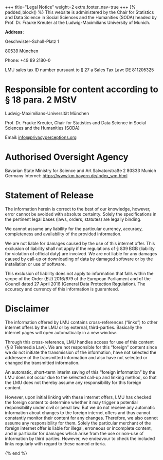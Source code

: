 +++
title="Legal Notice"
weight=2
extra.footer_nav=true
+++
{% padded_block() %}
This website is administered by the Chair for Statistics and Data Science in Social Sciences and the Humanities (SODA) headed by Prof. Dr. Frauke Kreuter at the Ludwig-Maximilians University of Munich. 

**Address:**

Geschwister-Scholl-Platz 1

80539 München

Phone: +49 89 2180-0

LMU sales tax ID number pursuant to § 27 a Sales Tax Law: DE 811205325

# Responsible for content according to § 18 para. 2 MStV

Ludwig-Maximilians-Universität München

Prof. Dr. Frauke Kreuter, Chair for Statistics and Data Science in Social Sciences and the Humanities (SODA)

Email: info@privacyperceptions.org

# Authorised Oversight Agency

Bavarian State Ministry for Science and Art
Salvatorstraße 2
80333 Munich
Germany
Internet: https://www.km.bayern.de/index_wm.html

# Statement of Release

The information herein is correct to the best of our knowledge, however, error cannot be avoided with absolute certainty. Solely the specifications in the pertinent legal bases (laws, orders, statutes) are legally binding.

We cannot assume any liability for the particular currency, accuracy, completeness and availability of the provided information.

We are not liable for damages caused by the use of this internet offer. This exclusion of liability shall not apply if the regulations of § 839 BGB (liability for violation of official duty) are involved. We are not liable for any damages caused by call-up or downloading of data by damaged software or by the installation or use of software.

This exclusion of liability does not apply to information that falls within the scope of the Order (EU) 2016/679 of the European Parliament and of the Council dated 27 April 2016 (General Data Protection Regulation). The accuracy and currency of this information is guaranteed.

# Disclaimer

The information offered by LMU contains cross-references (“links”) to other internet offers by the LMU or by external, third-parties. Basically the internet pages will open automatically in a new window.

Through this cross-reference, LMU handles access for use of this content (§ 8 Telemedia Law). We are not responsible for this “foreign” content since we do not initiate the transmission of the information, have not selected the addressee of the transmitted information and also have not selected or changed the transmitted information.

An automatic, short-term interim saving of this “foreign information” by the LMU does not occur due to the selected call-up and linking method, so that the LMU does not thereby assume any responsibility for this foreign content.

However, upon initial linking with these internet offers, LMU has checked the foreign content to determine whether it may trigger a potential responsibility under civil or penal law. But we do not receive any automatic information about changes to the foreign internet offers and thus cannot constantly monitor their content for any changes. Therefore, we also cannot assume any responsibility for them. Solely the particular merchant of the foreign internet offer is liable for illegal, erroneous or incomplete content, and in particular for damages which arise from the use or non-use of information by third parties. However, we endeavour to check the included links regularly with regard to these named criteria.



{% end %}
